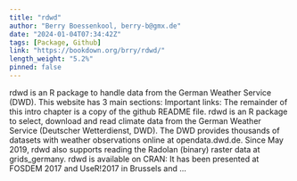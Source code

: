 ```yaml
---
title: "rdwd"
author: "Berry Boessenkool, berry-b@gmx.de"
date: "2024-01-04T07:34:42Z"
tags: [Package, Github]
link: "https://bookdown.org/brry/rdwd/"
length_weight: "5.2%"
pinned: false
---
```


rdwd is an R package to handle data from the German Weather Service (DWD). This website has 3 main sections: Important links: The remainder of this intro chapter is a copy of the github README file. rdwd is an R package to select, download and read climate data from the
German Weather Service (Deutscher Wetterdienst, DWD).
The DWD provides thousands of datasets with weather observations online at
opendata.dwd.de.
Since May 2019, rdwd also supports reading the Radolan (binary) raster data at
grids_germany. rdwd is available on CRAN: It has been presented at FOSDEM 2017
and UseR!2017 in Brussels and  ...
